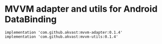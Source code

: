 # MVVM adapter and utils for Android DataBinding

```
implementation 'com.github.akvast:mvvm-adapter:0.1.4'
implementation 'com.github.akvast:mvvm-utils:0.1.4'
```